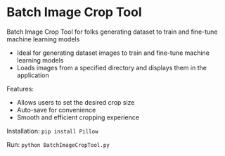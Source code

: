 # Batch Image Crop Tool
Batch Image Crop Tool for folks generating dataset to train and fine-tune machine learning models


- Ideal for generating dataset images to train and fine-tune machine learning models
- Loads images from a specified directory and displays them in the application

Features:
- Allows users to set the desired crop size
- Auto-save for convenience
- Smooth and efficient cropping experience

Installation:
`pip install Pillow`

Run:
`python BatchImageCropTool.py`
